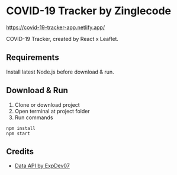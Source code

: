 # COVID-19 Tracker by Zinglecode

https://covid-19-tracker-app.netlify.app/

COVID-19 Tracker, created by React x Leaflet.

## Requirements

Install latest Node.js before download & run.

## Download & Run

1. Clone or download project
2. Open terminal at project folder
3. Run commands

```
npm install
npm start
```

## Credits

* [Data API by ExpDev07](https://github.com/ExpDev07/coronavirus-tracker-api)
